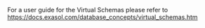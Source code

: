 For a user guide for the Virtual Schemas please refer to https://docs.exasol.com/database_concepts/virtual_schemas.htm 